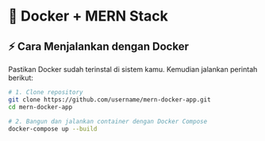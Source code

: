 # 🚀 Docker + MERN Stack

## ⚡ Cara Menjalankan dengan Docker

Pastikan Docker sudah terinstal di sistem kamu. Kemudian jalankan perintah berikut:

```sh
# 1. Clone repository
git clone https://github.com/username/mern-docker-app.git
cd mern-docker-app

# 2. Bangun dan jalankan container dengan Docker Compose
docker-compose up --build
```

